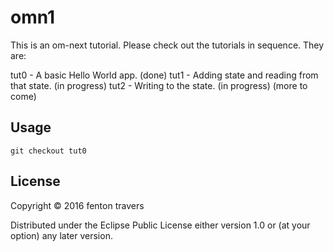 # omn1

This is an om-next tutorial.  Please check out the tutorials in sequence.  They are:

  tut0 - A basic Hello World app. (done)
  tut1 - Adding state and reading from that state. (in progress)
  tut2 - Writing to the state. (in progress)
  (more to come)

## Usage

    git checkout tut0

## License

Copyright © 2016 fenton travers

Distributed under the Eclipse Public License either version 1.0 or (at
your option) any later version.
